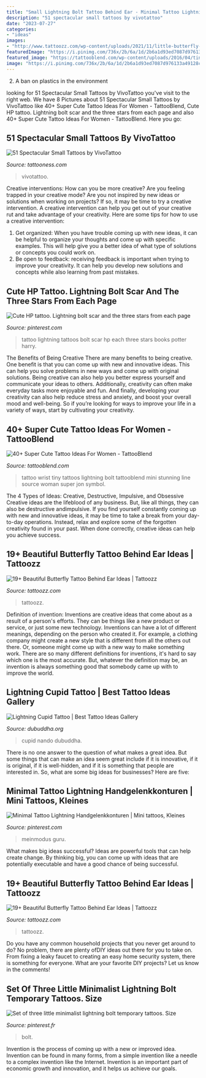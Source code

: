 ```yaml
---
title: "Small Lightning Bolt Tattoo Behind Ear - Minimal Tattoo Lightning Handgelenkkonturen"
description: "51 spectacular small tattoos by vivotattoo"
date: "2023-07-27"
categories:
- "ideas"
images:
- "http://www.tattoozz.com/wp-content/uploads/2021/11/little-butterfly-tattoo-behind-ear.jpg"
featuredImage: "https://i.pinimg.com/736x/2b/6a/1d/2b6a1d93ed7087d976133a49128cc2f8.jpg"
featured_image: "https://tattooblend.com/wp-content/uploads/2016/04/tiny-lightning-bolt-tattoo.jpg"
image: "https://i.pinimg.com/736x/2b/6a/1d/2b6a1d93ed7087d976133a49128cc2f8.jpg"
---
```



2. A ban on plastics in the environment 

	

		
looking for 51 Spectacular Small Tattoos by VivoTattoo you've visit to the right web. We have 8 Pictures about 51 Spectacular Small Tattoos by VivoTattoo like 40+ Super Cute Tattoo Ideas For Women - TattooBlend, Cute HP tattoo. Lightning bolt scar and the three stars from each page and also 40+ Super Cute Tattoo Ideas For Women - TattooBlend. Here you go:
		
    
## 51 Spectacular Small Tattoos By VivoTattoo

<img loading=lazy src="https://tattooness.com/wp-content/uploads/2020/11/lotus-ankle-tattoo-vivotattoo-600x750.jpg" onerror="this.onerror=null;this.src='https://tse1.mm.bing.net/th?id=OIP.o_afwS4MkdrzcPSDC1HbiQHaJQ&amp;pid=15.1';" alt="51 Spectacular Small Tattoos by VivoTattoo">

_Source: tattooness.com_

>vivotattoo. 

	

Creative interventions: How can you be more creative?
Are you feeling trapped in your creative mode? Are you not inspired by new ideas or solutions when working on projects? If so, it may be time to try a creative intervention. A creative intervention can help you get out of your creative rut and take advantage of your creativity. Here are some tips for how to use a creative intervention: 
1. Get organized: When you have trouble coming up with new ideas, it can be helpful to organize your thoughts and come up with specific examples. This will help give you a better idea of what type of solutions or concepts you could work on. 
2. Be open to feedback: receiving feedback is important when trying to improve your creativity. It can help you develop new solutions and concepts while also learning from past mistakes. 

    
## Cute HP Tattoo. Lightning Bolt Scar And The Three Stars From Each Page

<img loading=lazy src="https://i.pinimg.com/originals/88/99/de/8899ded606c80f4690071cb6677a53a8.jpg" onerror="this.onerror=null;this.src='https://tse3.mm.bing.net/th?id=OIP.RjX2G9ME6mKqDX4dGuB-OgHaJ4&amp;pid=15.1';" alt="Cute HP tattoo. Lightning bolt scar and the three stars from each page">

_Source: pinterest.com_

>tattoo lightning tattoos bolt scar hp each three stars books potter harry. 

	

The Benefits of Being Creative
There are many benefits to being creative. One benefit is that you can come up with new and innovative ideas. This can help you solve problems in new ways and come up with original solutions. Being creative can also help you better express yourself and communicate your ideas to others. Additionally, creativity can often make everyday tasks more enjoyable and fun. And finally, developing your creativity can also help reduce stress and anxiety, and boost your overall mood and well-being. So if you’re looking for ways to improve your life in a variety of ways, start by cultivating your creativity.

    
## 40+ Super Cute Tattoo Ideas For Women - TattooBlend

<img loading=lazy src="https://tattooblend.com/wp-content/uploads/2016/04/tiny-lightning-bolt-tattoo.jpg" onerror="this.onerror=null;this.src='https://tse4.mm.bing.net/th?id=OIP.m7BxMJEfhvqP4J2V6_7hxgHaJT&amp;pid=15.1';" alt="40+ Super Cute Tattoo Ideas For Women - TattooBlend">

_Source: tattooblend.com_

>tattoo wrist tiny tattoos lightning bolt tattooblend mini stunning line source woman super jon symbol. 

	

The 4 Types of Ideas: Creative, Destructive, Impulsive, and Obsessive
Creative ideas are the lifeblood of any business. But, like all things, they can also be destructive andimpulsive. If you find yourself constantly coming up with new and innovative ideas, it may be time to take a break from your day-to-day operations. Instead, relax and explore some of the forgotten creativity found in your past. When done correctly, creative ideas can help you achieve success.

    
## 19+ Beautiful Butterfly Tattoo Behind Ear Ideas | Tattoozz

<img loading=lazy src="http://www.tattoozz.com/wp-content/uploads/2021/11/butterfly-tattoo-behind-the-ear.jpg" onerror="this.onerror=null;this.src='https://tse1.mm.bing.net/th?id=OIP.NY-X3ls7w0xMRDzif9qKjQHaHa&amp;pid=15.1';" alt="19+ Beautiful Butterfly Tattoo Behind Ear Ideas | Tattoozz">

_Source: tattoozz.com_

>tattoozz. 

	

Definition of invention:
Inventions are creative ideas that come about as a result of a person's efforts. They can be things like a new product or service, or just some new technology. Inventions can have a lot of different meanings, depending on the person who created it. For example, a clothing company might create a new style that is different from all the others out there. Or, someone might come up with a new way to make something work. There are so many different definitions for inventions, it's hard to say which one is the most accurate. But, whatever the definition may be, an invention is always something good that somebody came up with to improve the world.

    
## Lightning Cupid Tattoo | Best Tattoo Ideas Gallery

<img loading=lazy src="https://www.dubuddha.org/wp-content/uploads/2016/04/Lightning-Cupid-Tattoo-by-Nando-305x305.jpg" onerror="this.onerror=null;this.src='https://tse1.mm.bing.net/th?id=OIP.-QIjkN2eWuXOGRgqQ8Ox1gHaHa&amp;pid=15.1';" alt="Lightning Cupid Tattoo | Best Tattoo Ideas Gallery">

_Source: dubuddha.org_

>cupid nando dubuddha. 

	

There is no one answer to the question of what makes a great idea. But some things that can make an idea seem great include if it is innovative, if it is original, if it is well-hidden, and if it is something that people are interested in.  So, what are some big ideas for businesses? Here are five: 

    
## Minimal Tattoo Lightning Handgelenkkonturen | Mini Tattoos, Kleines

<img loading=lazy src="https://i.pinimg.com/736x/cd/5c/1f/cd5c1fc0d2d712700dbd12b89a28117d.jpg" onerror="this.onerror=null;this.src='https://tse2.mm.bing.net/th?id=OIP.U0vJlvT4hkPqDYqubrLrzAHaHa&amp;pid=15.1';" alt="Minimal Tattoo Lightning Handgelenkkonturen | Mini tattoos, Kleines">

_Source: pinterest.com_

>meinmodus guru. 

	

What makes big ideas successful?
Ideas are powerful tools that can help create change. By thinking big, you can come up with ideas that are potentially executable and have a good chance of being successful.

    
## 19+ Beautiful Butterfly Tattoo Behind Ear Ideas | Tattoozz

<img loading=lazy src="http://www.tattoozz.com/wp-content/uploads/2021/11/little-butterfly-tattoo-behind-ear.jpg" onerror="this.onerror=null;this.src='https://tse4.mm.bing.net/th?id=OIP.L-VHEERpcmAmUgFEgyyIHQHaHa&amp;pid=15.1';" alt="19+ Beautiful Butterfly Tattoo Behind Ear Ideas | Tattoozz">

_Source: tattoozz.com_

>tattoozz. 

	

Do you have any common household projects that you never get around to do? No problem, there are plenty ofDIY ideas out there for you to take on. From fixing a leaky faucet to creating an easy home security system, there is something for everyone. What are your favorite DIY projects? Let us know in the comments!

    
## Set Of Three Little Minimalist Lightning Bolt Temporary Tattoos. Size

<img loading=lazy src="https://i.pinimg.com/736x/2b/6a/1d/2b6a1d93ed7087d976133a49128cc2f8.jpg" onerror="this.onerror=null;this.src='https://tse3.mm.bing.net/th?id=OIP.Q9NtfmEy7z1A7Er4ExsLQQHaHa&amp;pid=15.1';" alt="Set of three little minimalist lightning bolt temporary tattoos. Size">

_Source: pinterest.fr_

>bolt. 

	

Invention is the process of coming up with a new or improved idea. Invention can be found in many forms, from a simple invention like a needle to a complex invention like the Internet. Invention is an important part of economic growth and innovation, and it helps us achieve our goals.

